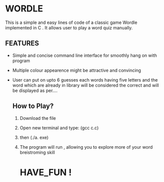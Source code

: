 # WORDLE
This is a simple and easy lines of code of a classic game Wordle implemented in C . It allows user to play a word quiz manually.

## FEATURES
* Simple and concise command line interface for smoothly hang on with program
* Multiple colour appearence might be attractive and convincing
* User can put on upto 6 guesses each words having five letters and the word which are already in library will be considered the correct and will be displayed as per....

  ## How to Play?
  1) Download the file
  2) Open new terminal and type:
      (gcc c.c)
  3) then
     (./a. exe)
  5) The program will run , allowing you to explore more of your word breistroming skill

      # HAVE_FUN !
